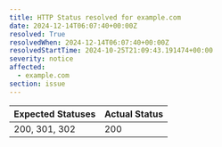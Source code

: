 ```yaml
---
title: HTTP Status resolved for example.com
date: 2024-12-14T06:07:40+00:00Z
resolved: True
resolvedWhen: 2024-12-14T06:07:40+00:00Z
resolvedStartTime: 2024-10-25T21:09:43.191474+00:00
severity: notice
affected:
  - example.com
section: issue
---
```


| Expected Statuses | Actual Status  |
|-------------------|----------------|
| 200, 301, 302 | 200 |
